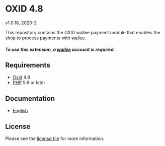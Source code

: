 # OXID 4.8

v1.0.18, 2020-2

This repository contains the OXID  wallee payment module that enables the shop to process payments with [wallee](https://www.wallee.com).

##### To use this extension, a [wallee](https://www.wallee.com) account is required.

## Requirements

* [Oxid](https://www.oxid-esales.com/) 4.8
* [PHP](http://php.net/) 5.6 or later

## Documentation

* [English](https://plugin-documentation.wallee.com/wallee-payment/oxid-4.8/1.0.18/docs/en/documentation.html)

## License

Please see the [license file](https://github.com/wallee-payment/oxid-4.8/blob/1.0.18/LICENSE) for more information.